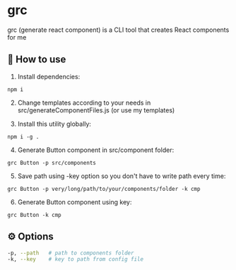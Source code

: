 # grc
grc (generate react component) is a CLI tool that creates React components for me

## 🚀 How to use

1. Install dependencies:
```console
npm i
```

2. Change templates according to your needs in src/generateComponentFiles.js (or use my templates)

3. Install this utility globally:
```console
npm i -g .
```

4. Generate Button component in src/component folder:
```console
grc Button -p src/components
```

5. Save path using -key option so you don't have to write path every time:
```console
grc Button -p very/long/path/to/your/components/folder -k cmp
```

6. Generate Button component using key:
```console
grc Button -k cmp
```

## ⚙️ Options

```bash
-p, --path   # path to components folder
-k, --key    # key to path from config file
```
